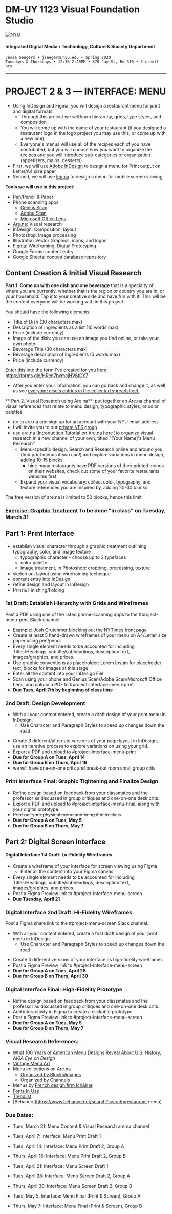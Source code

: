 # DM-UY 1123 Visual Foundation Studio

![NYU](nyu_soe_logo.png)
#### Integrated Digital Media • Technology, Culture & Society Department
`````
Jesse Seegers • jseegers@nyu.edu • Spring 2020
Tuesdays & Thursdays • 12:30-2:20PM • 370 Jay St, Rm 310 • 3 credit hrs
`````
---


# PROJECT 2 & 3 — INTERFACE: MENU
- Using InDesign and Figma, you will design a restaurant menu for print and digital formats.
  - Through this project we will learn hierarchy, grids, type styles, and composition
  - You will come up with the name of your restaurant (if you designed a restaurant logo in the logo project you may use this, or come up with a new one)
  - Everyone's menus will use all of the recipes each of you have contributed, but you will choose how you want to organize the recipes and you will introduce sub-categories of organization (appetizers, mains, desserts)
- First, we will use [Adobe InDesign](https://www.adobe.com/products/indesign.html) to design a menu for Print output on Letter/A4 size paper
- Second, we will use [Figma](figma.com) to design a menu for mobile screen viewing



**Tools we will use in this project:**

- Pen/Pencil & Paper
- Phone scanning apps
  - [Genius Scan](https://thegrizzlylabs.com/genius-scan)
  - [Adobe Scan](https://acrobat.adobe.com/us/en/mobile/scanner-app.html)
  - [Microsoft Office Lens](https://www.microsoft.com/en-us/p/office-lens/9wzdncrfj3t8)
- [Are.na](https://www.are.na/): Visual research
- InDesign: Composition, layout
- Photoshop: Image processing
- Illustrator: Vector Graphics, icons, and logos
- [Figma](figma.com): Wireframing, Digital Prototyping
- Google Forms: content entry
- Google Sheets: content database repository




## Content Creation & Initial Visual Research

**Part 1. Come up with one dish and one beverage** that is a specialty of where you are currently, whether that is the region or country you are in, or your household. Tap into your creative side and have fun with it! This will be the content everyone will be working with in this project.

  You should have the following elements:

  - Title of Dish (30 characters max)
  - Description of Ingredients as a list (10 words max)
  - Price (include currency)
  - Image of the dish: you can use an image you find online, or take your own photo
  - Beverage Title (30 characters max)
  - Beverage description of Ingredients (5 words max)
  - Price (include currency) 


  Enter this into the form I've created for you here: https://forms.gle/HRen7bxmajHV6tDY7

  - After you enter your information, you can go back and change it, as well as see [everyone else's entries in the collected spreadsheet.](https://docs.google.com/spreadsheets/d/1uP1pHQCDkoDJ9SSTXOiCMsuNI7uAsoo_YnzOaS3Q93s/edit?usp=sharing)
  
    

** Part 2. Visual Research using Are.na**: put together an Are.na channel of visual references that relate to menu design, typographic styles, or color palettes

  - go to are.na and sign up for an account with your NYU email address
  - I will invite you to our [private VFS group](https://www.are.na/vfs-sp20)
  - use are.na ([Introduction Tutorial on Are.na here](https://support.are.na/help/can-i-watch-a-tutorial-3b49c282) )to organize visual research in a new channel of your own, titled "[Your Name]'s Menu Research"
    - Menu-specific design: Search and Research online and around you (find print menus if you can!) and explore variations in menu design, adding 10-15 blocks
      - hint: many restaurants have PDF versions of their printed menus on their websites, check out some of your favorite restaurants websites first
    - Expand your visual vocabulary: collect color, typography, and texture references you are inspired by, adding 20-30 blocks

  The free version of are.na is limited to 50 blocks, hence this limit


### [Exercise: Graphic Treatment](exercises/08-indesign-graphic-treatment.md) To be done "in class" on Tuesday, March 31


## Part 1: Print Interface
- establish visual character through a graphic treatment outlining typography, color, and image texture
  - typographic character - choose up to 3 typefaces
  - color palette
  - image treatment, in Photoshop: cropping, processing, texture
- sketch out layout using wireframing technique
- content entry into InDesign
- refine design and layout in InDesign
- Print & Finishing/Folding



### 1st Draft: Establish Hierarchy with Grids and Wireframes
Post a PDF using one of the listed phone-scanning apps to the #project-menu-print Slack channel.

* Example: [Josh Crutchmer blocking out the NYTimes front page](https://twitter.com/jcrutchmer/status/1205667822338265088)
* Create at least 5 hand-drawn wireframes of your menu on A4/Letter size paper using pen/pencil
* Every single element needs to be accounted for including Titles/Headings, subtitle/subheadings, description text, images/graphics, and prices.
* Use graphic conventions as placeholder: Lorem Ipsum for placeholder text, blocks for images at this stage
* Enter all the content into your InDesign File
* Scan using your phone and Genius Scan/Adobe Scan/Microsoft Office Lens, and upload a PDF to #project-interface-menu-print
* **Due Tues, April 7th by beginning of class time**



### 2nd Draft: Design Development

- With all your content entered, create a draft design of your print menu in InDesign.
  * Use Character and Paragraph Styles to speed up changes down the road

* Create 3 different/alternate  versions of your page layout in InDesign, use an iterative process to explore variations on using your grid.
* Export a PDF and upload to #project-interface-menu-print
* **Due for Group A on Tues, April 14**
* **Due for Group B on Thurs, April 16**
* we will have one-on-one crits and break-out room small group crits  



### Print Interface Final: Graphic Tightening and Finalize Design

* Refine design based on feedback from your classmates and the professor as discussed in group critiques and one-on-one desk crits.
*  Export a PDF and upload to #project-interface-menu-final, along with your digital prototype
* ~~Print out your physical menu and bring it in to class~~
* **Due for Group A on Tues, May 5**
* **Due for Group B on Thurs, May 7**  




## Part 2: Digital Screen Interface

#### Digital Interface 1st Draft: Lo-Fidelity Wireframes

- Create a wireframe of your interface for screen viewing using Figma
  - Enter all the content into your Figma canvas
- Every single element needs to be accounted for including Titles/Headings, subtitle/subheadings, description text, images/graphics, and prices.
- Post a Figma Preview link to #project-interface-menu-screen
- **Due Tuesday, April 21**  



### Digital Interface 2nd Draft: Hi-Fidelity Wireframes

Post a Figma share link to the #project-menu-screen Slack channel.

- With all your content entered, create a first draft design of your print menu in InDesign.
  * Use Character and Paragraph Styles to speed up changes down the road

* Create 3 different versions of your interface as high fidelity wireframes
* Post a Figma Preview link to #project-interface-menu-screen
* **Due for Group A on Tues, April 28**
* **Due for Group B on Thurs, April 30**  



### Digital Interface Final: High-Fidelity Prototype

- Refine design based on feedback from your classmates and the professor as discussed in group critiques and one-on-one desk crits.
- Add interactivity in Figma to create a clickable prototype
- Post a Figma Preview link to #project-interface-menu-screen
- **Due for Group A on Tues, May 5**
- **Due for Group B on Thurs, May 7**  



### Visual Research References:

- [What 100 Years of American Menu Designs Reveal About U.S. History](https://eyeondesign.aiga.org/what-americas-restaurant-menu-designs-reveals-about-its-history/), *AIGA Eye on Design*
- [Vintage Menu Art](https://vintagemenuart.com/)
- Menu collections on Are.na
  - [Organized by Blocks/images]([https://www.are.na/search/restaurant%20menu/blocks)
  - [Organized by Channels](https://www.are.na/search/restaurant%20menu/channels)
- Menus by [French design firm Ich&Kar](https://www.ichetkar.fr/tag/menu/)
- [Fonts In Use](https://fontsinuse.com/tags/153/menus-food-beverage)
- [Trendlist](https://www.trendlist.org/)
- [Behance](https://www.behance.net/search?search=restaurant menu)  



### Due Dates:

- Tues, March 31: Menu Content & Visual Research are.na channel  

  

- Tues, April 7: Interface: Menu Print Draft 1

- Tues, April 14: Interface: Menu Print Draft 2, Group A

- Thurs, April 16: Interface: Menu Print Draft 2, Group B  

  

- Tues, April 21: Interface: Menu Screen Draft 1

- Tues, April 28: Interface: Menu Screen Draft 2, Group A

- Thurs, April 30: Interface: Menu Screen Draft 2, Group B  



- Tues, May 5: Interface: Menu Final (Print & Screen), Group A
- Thurs, May 7: Interface: Menu Final (Print & Screen), Group B
